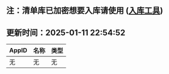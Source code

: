 ## 注：清单库已加密想要入库请使用 ([入库工具](https://github.com/BlankTMing/ManifestAutoUpdate/releases))

## 更新时间：2025-01-11 22:54:52
| AppID | 名称 | 类型  |
| :-------------------- | :----------------------------- | :----------- |
| 无 | 无 | 无 |

